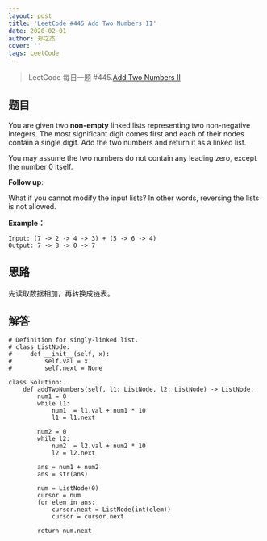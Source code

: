 ```yaml
---
layout: post
title: 'LeetCode #445 Add Two Numbers II'
date: 2020-02-01
author: 郑之杰
cover: ''
tags: LeetCode
---
```


> LeetCode 每日一题 #445.[Add Two Numbers II](https://leetcode-cn.com/problems/add-two-numbers-ii/)

## 题目
You are given two **non-empty** linked lists representing two non-negative integers. The most significant digit comes first and each of their nodes contain a single digit. Add the two numbers and return it as a linked list.

You may assume the two numbers do not contain any leading zero, except the number 0 itself.

**Follow up**:

What if you cannot modify the input lists? In other words, reversing the lists is not allowed.


**Example：**
```
Input: (7 -> 2 -> 4 -> 3) + (5 -> 6 -> 4)
Output: 7 -> 8 -> 0 -> 7
```

## 思路
先读取数据相加，再转换成链表。

## 解答
```
# Definition for singly-linked list.
# class ListNode:
#     def __init__(self, x):
#         self.val = x
#         self.next = None

class Solution:
    def addTwoNumbers(self, l1: ListNode, l2: ListNode) -> ListNode:
        num1 = 0
        while l1:
            num1  = l1.val + num1 * 10
            l1 = l1.next

        num2 = 0
        while l2:
            num2  = l2.val + num2 * 10
            l2 = l2.next

        ans = num1 + num2
        ans = str(ans)

        num = ListNode(0)
        cursor = num
        for elem in ans:
            cursor.next = ListNode(int(elem))
            cursor = cursor.next

        return num.next
```